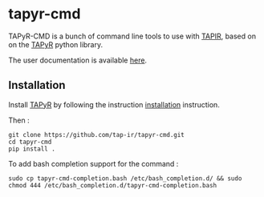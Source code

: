 # tapyr-cmd

TAPyR-CMD is a bunch of command line tools to use with [TAPIR](https://github.com/tap-ir/tapir), based on on the [TAPyR](ttps://github.com/tap-ir/tapyr) python library.

The user documentation is available [here](https://tap-ir.github.io/#/?id=command-line).

## Installation

Install [TAPyR](ttps://github.com/tap-ir/tapyr) by following the instruction [installation](https://github.com/tap-ir/tapyr#installation) instruction.

Then :

```
git clone https://github.com/tap-ir/tapyr-cmd.git
cd tapyr-cmd
pip install .
```

To add bash completion support for the command : 

```
sudo cp tapyr-cmd-completion.bash /etc/bash_completion.d/ && sudo chmod 444 /etc/bash_completion.d/tapyr-cmd-completion.bash
```
